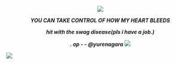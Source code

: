 <p align="center">
  <img src="https://i.postimg.cc/ZKsXjDMF/tumblr-d2be5bb212b3e667af3e0d34d2c85160-6a7a58e0-2048-1-Photoroom-2-Photoroom.png">



<p align="center">
    <b><i>YOU CAN TAKE CONTROL OF HOW MY HEART BLEEDS<i><b>
</p>


<p align="center">
    hit with the swag disease(pls i have a job.)
</p>
      
<p align="center">
    <b><i>           .                op -               - @yurenagara <i><b>   <img src="https://maguro.carrd.co/assets/images/gallery03/f63fd80d.gif?v=10a293e5">
</p>


  <img src="https://64.media.tumblr.com/01cd1d1dbcb8c6fe7cc3f711cfa70aec/65d4c55ee97bbbef-5f/s2048x3072/bd9723a499341a9677972e16ccf5adc8af7f471c.pnj">
